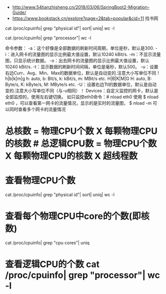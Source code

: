 * http://www.54tianzhisheng.cn/2018/03/06/SpringBoot2-Migration-Guide/
* https://www.bookstack.cn/explore?page=2&tab=popular&cid=11 找书网


cat /proc/cpuinfo| grep "physical id"| sort| uniq| wc -l

cat /proc/cpuinfo| grep "processor"| wc -l

命令参数：
-a：这个好像是全部数据的刷新时间周期，单位是秒，默认是300.
-i：进入网卡的流量图的显示比例最大值设置，默认10240 kBit/s.
-m：不显示流量图，只显示统计数据。
-o：出去网卡的流量图的显示比例最大值设置，默认10240 kBit/s.
-t：显示数据的刷新时间间隔，单位是毫秒，默认500。
-u：设置右边Curr、Avg、Min、Max的数据单位，默认是自动变的.注意大小写单位不同！
h|b|k|m|g h: auto, b: Bit/s, k: kBit/s, m: MBit/s etc.
H|B|K|M|G H: auto, B: Byte/s, K: kByte/s, M: MByte/s etc.
-U：设置右边Ttl的数据单位，默认是自动变的.注意大小写单位不同（与-u相同）！
Devices：自定义监控的网卡，默认是全部监控的，使用左右键切换。
如只监控eth0命令：# nload eth0
使用 $ nload eth0 ，可以查看第一网卡的流量情况，显示的是实时的流量图， $ nload -m 可以同时查看多个网卡的流量情况

# 总核数 = 物理CPU个数 X 每颗物理CPU的核数 # 总逻辑CPU数 = 物理CPU个数 X 每颗物理CPU的核数 X 超线程数
# 查看物理CPU个数 
cat /proc/cpuinfo| grep "physical id"| sort| uniq| wc -l
# 查看每个物理CPU中core的个数(即核数)
cat /proc/cpuinfo| grep "cpu cores"| uniq
# 查看逻辑CPU的个数 cat /proc/cpuinfo| grep "processor"| wc -l